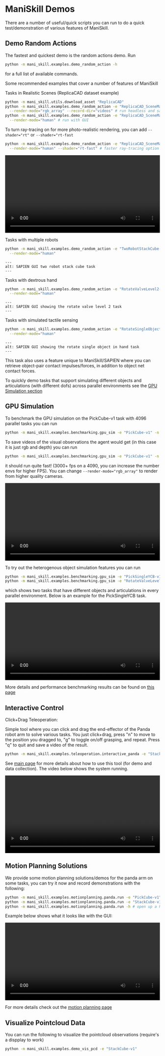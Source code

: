 # ManiSkill Demos

There are a number of useful/quick scripts you can run to do a quick test/demonstration of various features of ManiSkill.

## Demo Random Actions
The fastest and quickest demo is the random actions demo.
Run 
```bash
python -m mani_skill.examples.demo_random_action -h
```
for a full list of available commands.

Some recommended examples that cover a number of features of ManiSkill

Tasks in Realistic Scenes (ReplicaCAD dataset example)
```bash
python -m mani_skill.utils.download_asset "ReplicaCAD"
python -m mani_skill.examples.demo_random_action -e "ReplicaCAD_SceneManipulation-v1" \
  --render-mode="rgb_array" --record-dir="videos" # run headless and save video
python -m mani_skill.examples.demo_random_action -e "ReplicaCAD_SceneManipulation-v1" \
  --render-mode="human" # run with GUI
```

To turn ray-tracing on for more photo-realistic rendering, you can add `--shader="rt"` or `--shader="rt-fast`

```bash
python -m mani_skill.examples.demo_random_action -e "ReplicaCAD_SceneManipulation-v1" \
  --render-mode="human" --shader="rt-fast" # faster ray-tracing option but lower quality
```

<video preload="auto" controls="True" width="100%">
<source src="https://github.com/haosulab/ManiSkill2/raw/dev/docs/source/_static/videos/fetch_random_action_replica_cad_rt.mp4" type="video/mp4">
</video>

Tasks with multiple robots
```bash
python -m mani_skill.examples.demo_random_action -e "TwoRobotStackCube-v1" \
  --render-mode="human"
```

```{figure} images/tworobotstackcube.png
---
alt: SAPIEN GUI two robot stack cube task
---
```


Tasks with dextrous hand
```bash
python -m mani_skill.examples.demo_random_action -e "RotateValveLevel2-v1" \
  --render-mode="human"
```

```{figure} images/rotatevalvelevel2.png
---
alt: SAPIEN GUI showing the rotate valve level 2 task
---
```


Tasks with simulated tactile sensing
```bash
python -m mani_skill.examples.demo_random_action -e "RotateSingleObjectInHandLevel3-v1" \
  --render-mode="human"
```

```{figure} images/rotatesingleobjectinhand.png
---
alt: SAPIEN GUI showing the rotate single object in hand task
---
```

This task also uses a feature unique to ManiSkill/SAPIEN where you can retrieve object-pair contact impulses/forces, in addition to object net contact forces. 

To quickly demo tasks that support simulating different objects and articulations (with different dofs) across parallel environments see the [GPU Simulation section](#gpu-simulation)

<!-- 
AI2THOR related scenes
```bash
python -m mani_skill.utils.download_asset "AI2THOR"
python -m mani_skill.examples.demo_random_action -e "ArchitecTHOR_SceneManipulation-v1" --render-mode="rgb_array" --record-dir="videos" # run headless and save video
python -m mani_skill.examples.demo_random_action -e "ArchitecTHOR_SceneManipulation-v1" --render-mode="human" # run with GUI
``` -->

## GPU Simulation

To benchmark the GPU simulation on the PickCube-v1 task with 4096 parallel tasks you can run
```bash
python -m mani_skill.examples.benchmarking.gpu_sim -e "PickCube-v1" -n 4096
```

To save videos of the visual observations the agent would get (in this case it is just rgb and depth) you can run
```bash
python -m mani_skill.examples.benchmarking.gpu_sim -e "PickCube-v1" -n 64 --save-video --render-mode="sensors"
```
it should run quite fast! (3000+ fps on a 4090, you can increase the number envs for higher FPS). You can change `--render-mode="rgb_array"` to render from higher quality cameras.

<video preload="auto" controls="True" width="100%">
<source src="https://github.com/haosulab/ManiSkill2/raw/dev/docs/source/_static/videos/mani_skill_gpu_sim-PickCube-v1-num_envs=16-obs_mode=state-render_mode=sensors.mp4" type="video/mp4">
</video>


To try out the heterogenous object simulation features you can run
```bash
python -m mani_skill.examples.benchmarking.gpu_sim -e "PickSingleYCB-v1" -n 64 --save-video --render-mode="sensors"
python -m mani_skill.examples.benchmarking.gpu_sim -e "RotateValveLevel2-v1" -n 64 --save-video --render-mode="sensors"
```
which shows two tasks that have different objects and articulations in every parallel environment. Below is an example for the PickSingleYCB task.

<video preload="auto" controls="True" width="100%">
<source src="https://github.com/haosulab/ManiSkill2/raw/dev/docs/source/_static/videos/mani_skill_gpu_sim-PickSingleYCB-v1-num_envs=16-obs_mode=state-render_mode=sensors.mp4" type="video/mp4">
</video>


<!-- TODO show mobile manipulation scene gpu sim stuff -->

More details and performance benchmarking results can be found on [this page](../additional_resources/performance_benchmarking.md)

## Interactive Control

Click+Drag Teleoperation:

Simple tool where you can click and drag the end-effector of the Panda robot arm to solve various tasks. You just click+drag, press "n" to move to the position you dragged to, "g" to toggle on/off grasping, and repeat. Press "q" to quit and save a video of the result.

```bash
python -m mani_skill.examples.teleoperation.interactive_panda -e "StackCube-v1" 
```

See [main page](../data_collection/teleoperation.md#clickdrag-system) for more details about how to use this tool (for demo and data collection). The video below shows the system running.

<video preload="auto" controls="True" width="100%">
<source src="https://github.com/haosulab/ManiSkill2/raw/dev/docs/source/_static/videos/teleop-stackcube-demo.mp4" type="video/mp4">
</video>

## Motion Planning Solutions

We provide some motion planning solutions/demos for the panda arm on some tasks, you can try it now and record demonstrations with the following:

```bash
python -m mani_skill.examples.motionplanning.panda.run -e "PickCube-v1" # runs headless and only saves video
python -m mani_skill.examples.motionplanning.panda.run -e "StackCube-v1" --vis # opens up the GUI
python -m mani_skill.examples.motionplanning.panda.run -h # open up a help menu and also show what tasks have solutions
```

Example below shows what it looks like with the GUI:

<video preload="auto" controls="True" width="100%">
<source src="https://github.com/haosulab/ManiSkill2/raw/dev/docs/source/_static/videos/motionplanning-stackcube.mp4" type="video/mp4">
</video>

For more details check out the [motion planning page](../data_collection/motionplanning.md)

## Visualize Pointcloud Data

You can run the following to visualize the pointcloud observations (require's a dispplay to work)

```bash
python -m mani_skill.examples.demo_vis_pcd -e "StackCube-v1"
```